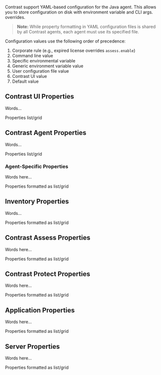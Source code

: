 <!--
title: "YAML configuration for the Java agent "
description: "Instructions and template for configuring Java agent properties via YAML file"
tags: "installation java agent YAML configuration rules properties"
-->

Contrast support YAML-based configuration for the Java agent. This allows you to store configuration on disk with environment variable and CLI args. overrides.

> **Note:** While property formatting in YAML configuration files is shared by all Contrast agents, each agent must use its specified file. 

Configuration values use the following order of precedence: 

1. Corporate rule (e.g., expired license overrides `assess.enable`)
2. Command line value
3. Specific environmental variable
4. Generic environment variable value
5. User configuration file value
6. Contrast UI value
7. Default value


<!-- Other use and file location info -->


## Contrast UI Properties

Words...

Properties list/grid

## Contrast Agent Properties

Words...

Properties list/grid


### Agent-Specific Properties

Words here...

Properties formatted as list/grid


## Inventory Properties

Words...

Properties formatted as list/grid


## Contrast Assess Properties

Words here...

Properties formatted as list/grid


## Contrast Protect Properties

Words here...

Properties formatted as list/grid


## Application Properties

Words here...

Properties formatted as list/grid


## Server Properties 

Words here...

Properties formatted as list/grid

